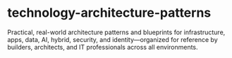 # technology-architecture-patterns
Practical, real-world architecture patterns and blueprints for infrastructure, apps, data, AI, hybrid, security, and identity—organized for reference by builders, architects, and IT professionals across all environments.
